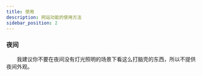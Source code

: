 ```yaml
---
title: 使用
description: 网站功能的使用方法
sidebar_position: 2
---
```


### 夜间

&#8195;&#8195;我建议你不要在夜间没有灯光照明的场景下看这么打脑壳的东西，所以不提供夜间外观。